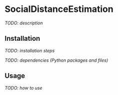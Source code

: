 # SocialDistanceEstimation

_TODO: description_

## Installation

_TODO: installation steps_

_TODO: dependencies (Python packages and files)_

## Usage

_TODO: how to use_
